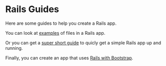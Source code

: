 # Rails Guides

Here are some guides to help you create a Rails app.

You can look at [examples](examples.md) of files in a Rails app.

Or you can get a [super short guide](short_guide.md) to quicly get a simple Rails app up and running.

Finally, you can create an app that uses [Rails with Bootstrap](rails_bootstrap.md).
  
